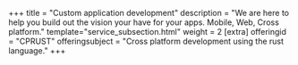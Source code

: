 +++
title = "Custom application development"
description = "We are here to help you build out the vision your have for your apps. Mobile, Web, Cross platform."
template="service_subsection.html"
weight = 2
[extra]
offeringid = "CPRUST"
offeringsubject = "Cross platform development using the rust language."
+++
